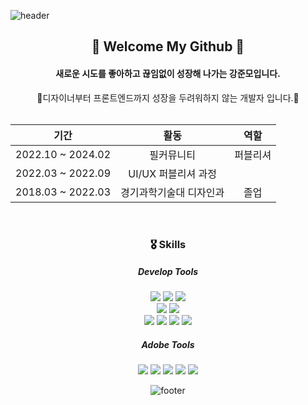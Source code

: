 
![header](https://capsule-render.vercel.app/api?type=waving&color=0:8dd0fc,100:ddb4f6&height=150&section=header)

<div align=center>
    
##  👋 Welcome My Github 👋

#### 새로운 시도를 좋아하고 끊임없이 성장해 나가는 강준모입니다.
🌱디자이너부터 프론트엔드까지 성장을 두려워하지 않는 개발자 입니다.🌱 
<br/>
<br/>
<div markdown="1" align=center>

|기간|활동|역할
|:-:|:-:|:-:
|2022.10 ~ 2024.02 |  필커뮤니티 | 퍼블리셔
|2022.03 ~ 2022.09 | UI/UX 퍼블리셔 과정 | 
|2018.03 ~ 2022.03 | 경기과학기술대 디자인과 | 졸업

</div>


<br/>

### 🎖 Skills
 
##### Develop Tools
 
<img src="https://img.shields.io/badge/Next.js-000000?style=flat-square&logo=Next.js&logoColor=white"/> <img src="https://img.shields.io/badge/React-61DAFB?style=flat-square&logo=React&logoColor=black"/> <img src="https://img.shields.io/badge/Typescript-3178C6?style=flat-square&logo=Typescript&logoColor=white"/>  
<img src="https://img.shields.io/badge/styled components-DB7093?style=flat-square&logo=styled-components&logoColor=white"/>
<img src="https://img.shields.io/badge/Tailwind CSS-06B6D4?style=flat-square&logo=Tailwind CSS&logoColor=white"/>  
<img src="https://img.shields.io/badge/PHP-777BB4?style=flat-square&logo=php&logoColor=white"/> 
<img src="https://img.shields.io/badge/JavaScript-F7DF1E?style=flat-square&logo=javascript&logoColor=black"/> 
<img src="https://img.shields.io/badge/CSS3-1572B6?style=flat-square&logo=css3&logoColor=white"/> <img src="https://img.shields.io/badge/HTML5-E34F26?style=flat-square&logo=HTML5&logoColor=white" />





##### Adobe Tools

<img src="https://img.shields.io/badge/Adobe Photoshop-31A8FF?style=flat-square&logo=Adobe Photoshop&logoColor=white"/>  <img src="https://img.shields.io/badge/Adobe Illustrator-FF9A00?style=flat-square&logo=Adobe Illustrator&logoColor=white"/> <img src="https://img.shields.io/badge/Adobe XD-FF61F6?style=flat-square&logo=Adobe XD&logoColor=white"/>  <img src="https://img.shields.io/badge/Adobe Premiere Pro-9999FF?style=flat-square&logo=Adobe Premiere Pro&logoColor=white"/>
<img src="https://img.shields.io/badge/Adobe After Effects-9999FF?style=flat-square&logo=Adobe After Effects&logoColor=white"/>





   ![footer](https://capsule-render.vercel.app/api?type=waving&color=0:8dd0fc,100:ddb4f6&height=150&section=footer)

